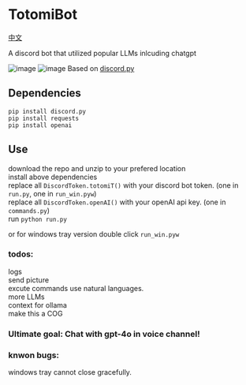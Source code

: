 # TotomiBot
[中文](/README_CN.md)  
  
A discord bot that utilized popular LLMs inlcuding chatgpt  
  
![image](https://github.com/xht8723/Totomi_Discord_Bot/assets/15156436/8e39753e-286c-4dc3-b6a7-39469dabf905)
![image](https://github.com/xht8723/Totomi_Discord_Bot/assets/15156436/6fad4881-f41a-4d91-bc9b-363385fcb1cc)
Based on [discord.py](https://github.com/Rapptz/discord.py)

## Dependencies
```pip install discord.py```  
```pip install requests```  
```pip install openai```  

## Use
download the repo and unzip to your prefered location  
install above dependencies  
replace all ```DiscordToken.totomiT()``` with your discord bot token. (one in ```run.py```, one in ```run_win.pyw```)  
replace all ```DiscordToken.openAI()``` with your openAI api key. (one in ```commands.py```)  
run ```python run.py```  
  
or for windows tray version double click ```run_win.pyw```  

### todos:  
logs  
send picture  
excute commands use natural languages.  
more LLMs  
context for ollama  
make this a COG  

### Ultimate goal: Chat with gpt-4o in voice channel!

### knwon bugs:
windows tray cannot close gracefully.
